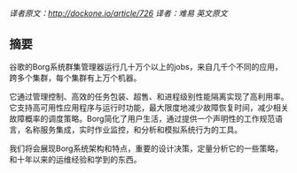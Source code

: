 ## 

 *译者原文：http://dockone.io/article/726 译者：难易   英文原文*

## 摘要 

谷歌的Borg系统群集管理器运行几十万个以上的jobs，来自几千个不同的应用，跨多个集群，每个集群有上万个机器。

它通过管理控制、高效的任务包装、超售、和进程级别性能隔离实现了高利用率。它支持高可用性应用程序与运行时功能，最大限度地减少故障恢复时间，减少相关故障概率的调度策略。Borg简化了用户生活，通过提供一个声明性的工作规范语言，名称服务集成，实时作业监控，和分析和模拟系统行为的工具。

我们将会展现Borg系统架构和特点，重要的设计决策，定量分析它的一些策略，和十年以来的运维经验和学到的东西。